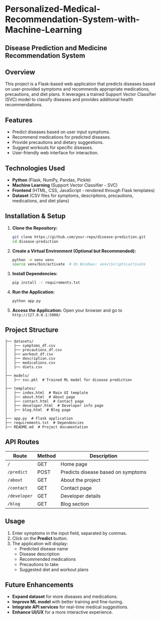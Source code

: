 # Personalized-Medical-Recommendation-System-with-Machine-Learning
## Disease Prediction and Medicine Recommendation System

## Overview
This project is a Flask-based web application that predicts diseases based on user-provided symptoms and recommends appropriate medications, precautions, and diet plans. It leverages a trained Support Vector Classifier (SVC) model to classify diseases and provides additional health recommendations.

## Features
- Predict diseases based on user input symptoms.
- Recommend medications for predicted diseases.
- Provide precautions and dietary suggestions.
- Suggest workouts for specific diseases.
- User-friendly web interface for interaction.

## Technologies Used
- **Python** (Flask, NumPy, Pandas, Pickle)
- **Machine Learning** (Support Vector Classifier - SVC)
- **Frontend** (HTML, CSS, JavaScript - rendered through Flask templates)
- **Dataset** (CSV files for symptoms, descriptions, precautions, medications, and diet plans)

## Installation & Setup

1. **Clone the Repository:**
   ```bash
   git clone https://github.com/your-repo/disease-prediction.git
   cd disease-prediction
   ```

2. **Create a Virtual Environment (Optional but Recommended):**
   ```bash
   python -m venv venv
   source venv/bin/activate  # On Windows: venv\Scripts\activate
   ```

3. **Install Dependencies:**
   ```bash
   pip install -r requirements.txt
   ```

4. **Run the Application:**
   ```bash
   python app.py
   ```

5. **Access the Application:**
   Open your browser and go to `http://127.0.0.1:5000/`

## Project Structure
```
├── datasets/
│   ├── symptoms_df.csv
│   ├── precautions_df.csv
│   ├── workout_df.csv
│   ├── description.csv
│   ├── medications.csv
│   ├── diets.csv
│
├── models/
│   ├── svc.pkl  # Trained ML model for disease prediction
│
├── templates/
│   ├── index.html  # Main UI template
│   ├── about.html  # About page
│   ├── contact.html  # Contact page
│   ├── developer.html  # Developer info page
│   ├── blog.html  # Blog page
│
├── app.py  # Flask application
├── requirements.txt  # Dependencies
├── README.md  # Project documentation
```

## API Routes

| Route         | Method | Description |
|--------------|--------|-------------|
| `/`          | GET    | Home page |
| `/predict`   | POST   | Predicts disease based on symptoms |
| `/about`     | GET    | About the project |
| `/contact`   | GET    | Contact page |
| `/developer` | GET    | Developer details |
| `/blog`      | GET    | Blog section |

## Usage
1. Enter symptoms in the input field, separated by commas.
2. Click on the **Predict** button.
3. The application will display:
   - Predicted disease name
   - Disease description
   - Recommended medications
   - Precautions to take
   - Suggested diet and workout plans

## Future Enhancements
- **Expand dataset** for more diseases and medications.
- **Improve ML model** with better training and fine-tuning.
- **Integrate API services** for real-time medical suggestions.
- **Enhance UI/UX** for a more interactive experience.

